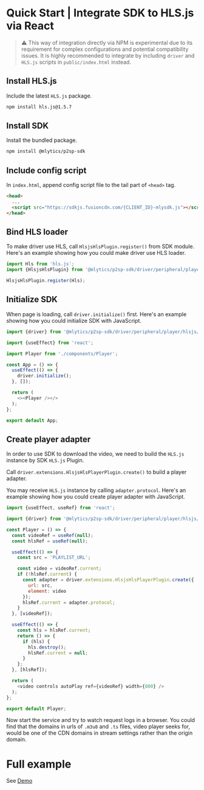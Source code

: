 # Quick Start | Integrate SDK to HLS.js via React

> ⚠️ This way of integration directly via NPM is experimental due to its requirement for complex configurations and potential compatibility issues. It is highly recommended to integrate by including `driver` and `HLS.js` scripts in `public/index.html` instead.

## Install HLS.js

Include the latest `HLS.js` package.

```bash
npm install hls.js@1.5.7
```

## Install SDK

Install the bundled package.

```bash
npm install @mlytics/p2sp-sdk
```

## Include config script

In `index.html`, append config script file to the tail part of `<head>` tag.

```html
<head>
  ...
  <script src="https://sdkjs.fusioncdn.com/{CLIENT_ID}-mlysdk.js"></script>
</head>
```

## Bind HLS loader

To make driver use HLS, call `HlsjsHlsPlugin.register()` from SDK module. Here's an example showing how you could make driver use HLS loader.

```javascript
import Hls from 'hls.js';
import {HlsjsHlsPlugin} from '@mlytics/p2sp-sdk/driver/peripheral/player/hlsjs/streaming/hls/bundle';

HlsjsHlsPlugin.register(Hls);
```

## Initialize SDK

When page is loading, call `driver.initialize()` first. Here's an example showing how you could initialize SDK with JavaScript.

```javascript
import {driver} from '@mlytics/p2sp-sdk/driver/peripheral/player/hlsjs/streaming/hls/bundle';

import {useEffect} from 'react';

import Player from './components/Player';

const App = () => {
  useEffect(() => {
    driver.initialize();
  }, []);

  return (
    <><Player /></>
  );
};

export default App;
```

## Create player adapter

In order to use SDK to download the video, we need to build the `HLS.js` instance by SDK `HLS.js` Plugin.

Call `driver.extensions.HlsjsHlsPlayerPlugin.create()` to build a player adapter.

You may receive `HLS.js` instance by calling `adapter.protocol`. Here's an example showing how you could create player adapter with JavaScript.

```javascript
import {useEffect, useRef} from 'react';

import {driver} from '@mlytics/p2sp-sdk/driver/peripheral/player/hlsjs/streaming/hls/bundle';

const Player = () => {
  const videoRef = useRef(null);
  const hlsRef = useRef(null);

  useEffect(() => {
    const src = 'PLAYLIST_URL';

    const video = videoRef.current;
    if (!hlsRef.current) {
      const adapter = driver.extensions.HlsjsHlsPlayerPlugin.create({
        url: src,
        element: video
      });
      hlsRef.current = adapter.protocol;
    }
  }, [videoRef]);

  useEffect(() => {
    const hls = hlsRef.current;
    return () => {
      if (hls) {
        hls.destroy();
        hlsRef.current = null;
      }
    };
  }, [hlsRef]);

  return (
    <video controls autoPlay ref={videoRef} width={800} />
  );
};

export default Player;
```

Now start the service and try to watch request logs in a browser. You could find that the domains in urls of `.m3u8` and `.ts` files, video player seeks for, would be one of the CDN domains in stream settings rather than the origin domain.

# Full example

See [Demo](https://github.com/mlytics/mly-stream-sdk-guide/tree/main/Web%20SDK/Player%20Integrations/HLS.js/React/npm)
